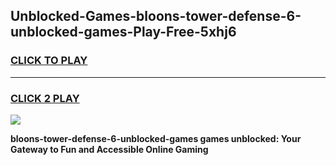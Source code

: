 
## Unblocked-Games-bloons-tower-defense-6-unblocked-games-Play-Free-5xhj6
<h3>
<a href="https://premium76.site?title=bloons-tower-defense-6-unblocked-games&ref=20M">CLICK TO PLAY</a></h3>
<hr>

<h3>
<a href="https://premium76.site?title=bloons-tower-defense-6-unblocked-games&ref=20M">CLICK 2 PLAY</a>
  
</h3>

<a href="https://premium76.site?title=bloons-tower-defense-6-unblocked-games&ref=19M"><img src="https://clearcache.store/games.png"></a>


**bloons-tower-defense-6-unblocked-games games unblocked: Your Gateway to Fun and Accessible Online Gaming**

